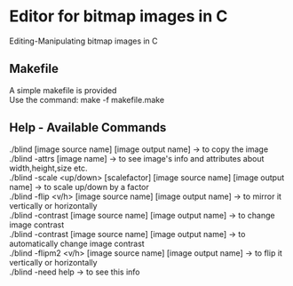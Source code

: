 # Editor for bitmap images in C

Editing-Manipulating bitmap images in C

## Makefile

A simple makefile is provided <br>
Use the command: make -f makefile.make

## Help - Available Commands

./blind [image source name] [image output name] -> to copy the image <br>
./blind -attrs [image name] -> to see image's info and attributes about width,height,size etc. <br>
./blind -scale <up/down> [scalefactor] [image source name] [image output name] -> to scale up/down by a factor <br>
./blind -flip <v/h> [image source name] [image output name] -> to mirror it vertically or horizontally <br>
./blind -contrast <number> [image source name] [image output name] -> to change image contrast <br>
./blind -contrast <auto> [image source name] [image output name] -> to automatically change image contrast <br>
./blind -flipm2 <v/h> [image source name] [image output name] -> to flip it vertically or horizontally <br>
./blind -need help -> to see this info <br>